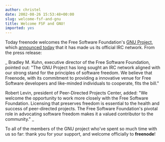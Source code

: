 ```yaml
---
author: christel
date: 2002-08-26 15:53:48+00:00
slug: welcome-fsf-and-gnu
title: Welcome FSF and GNU!
imported: yes
---
```

Today freenode welcomes the Free Software Foundation's  [GNU Project](http://www.gnu.org/),  which  [announced today](http://www.fsf.org/press/2002-08-26-freenode.html)  that it has made us its official IRC network. From the press release:

_  Bradley M. Kuhn, executive director of the Free Software Foundation, pointed out: "The GNU Project has long sought an IRC network aligned with our strong stand for the principles of software freedom.  We believe that Freenode, with its commitment to providing a innovative venue for Free Software developers and like-minded individuals to cooperate, fits the bill."

Robert Levin, president of Peer-Directed Projects Center, added: "We welcome the opportunity to work more closely with the Free Software Foundation.  Licensing that preserves freedom is essential to the health and success of peer-directed projects.  The Free Software Foundation's pivotal role in advocating software freedom makes it a valued contributor to the community."  _

To all of the members of the GNU project who've spent so much time with us so far: thank you for your support, and welcome officially to **freenode**!
